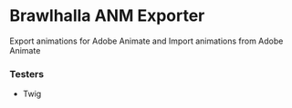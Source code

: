 # Brawlhalla ANM Exporter

Export animations for Adobe Animate
and
Import animations from Adobe Animate

### Testers 
* Twig
